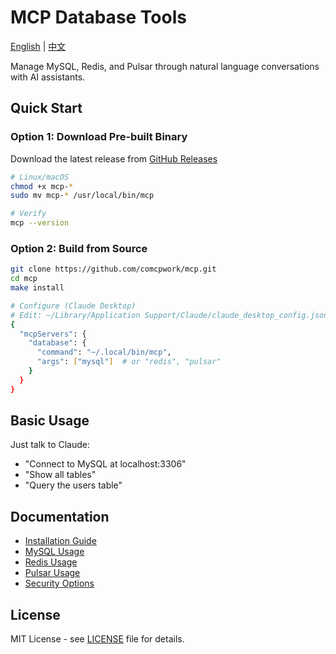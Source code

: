 # MCP Database Tools

[English](README.md) | [中文](README_CN.md)

Manage MySQL, Redis, and Pulsar through natural language conversations with AI assistants.

## Quick Start

### Option 1: Download Pre-built Binary

Download the latest release from [GitHub Releases](https://github.com/comcpwork/mcp/releases)

```bash
# Linux/macOS
chmod +x mcp-*
sudo mv mcp-* /usr/local/bin/mcp

# Verify
mcp --version
```

### Option 2: Build from Source

```bash
git clone https://github.com/comcpwork/mcp.git
cd mcp
make install

# Configure (Claude Desktop)
# Edit: ~/Library/Application Support/Claude/claude_desktop_config.json
{
  "mcpServers": {
    "database": {
      "command": "~/.local/bin/mcp",
      "args": ["mysql"]  # or "redis", "pulsar"
    }
  }
}
```

## Basic Usage

Just talk to Claude:
- "Connect to MySQL at localhost:3306"
- "Show all tables"
- "Query the users table"

## Documentation

- [Installation Guide](docs/en/installation.md)
- [MySQL Usage](docs/en/mysql.md)
- [Redis Usage](docs/en/redis.md)
- [Pulsar Usage](docs/en/pulsar.md)
- [Security Options](docs/en/security.md)

## License

MIT License - see [LICENSE](LICENSE) file for details.